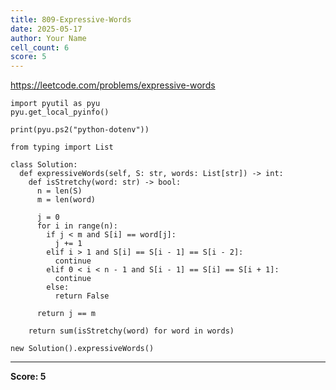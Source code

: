 ```yaml
---
title: 809-Expressive-Words
date: 2025-05-17
author: Your Name
cell_count: 6
score: 5
---
```


https://leetcode.com/problems/expressive-words


```
import pyutil as pyu
pyu.get_local_pyinfo()
```


```
print(pyu.ps2("python-dotenv"))
```


```
from typing import List
```


```
class Solution:
  def expressiveWords(self, S: str, words: List[str]) -> int:
    def isStretchy(word: str) -> bool:
      n = len(S)
      m = len(word)

      j = 0
      for i in range(n):
        if j < m and S[i] == word[j]:
          j += 1
        elif i > 1 and S[i] == S[i - 1] == S[i - 2]:
          continue
        elif 0 < i < n - 1 and S[i - 1] == S[i] == S[i + 1]:
          continue
        else:
          return False

      return j == m

    return sum(isStretchy(word) for word in words)
```


```
new Solution().expressiveWords()
```


---
**Score: 5**